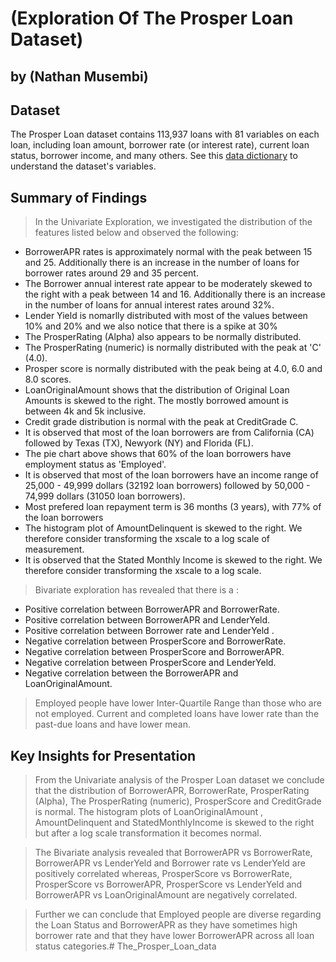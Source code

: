# (Exploration Of The Prosper Loan Dataset)
## by (Nathan Musembi)


## Dataset
 The  Prosper Loan  dataset contains 113,937 loans with 81 variables on each loan, including loan amount, borrower rate (or interest rate), current loan status, borrower income, and many others. See this [data dictionary](https://docs.google.com/spreadsheets/d/1gDyi_L4UvIrLTEC6Wri5nbaMmkGmLQBk-Yx3z0XDEtI/edit#gid=0) to understand the dataset's variables.

## Summary of Findings
>In the Univariate Exploration, we investigated the distribution of the  features listed below and observed the following:

- BorrowerAPR rates is approximately normal with the peak between 15 and 25. Additionally there is an increase in the number of loans for borrower rates around 29 and 35 percent.
- The Borrower annual interest rate appear to be moderately skewed to the right with a peak between 14 and 16. Additionally there is an increase in the number of loans for annual interest rates around 32%.
- Lender Yield is nomarlly distributed with most of the values between 10% and 20% and we also notice that there is a spike at 30%
- The ProsperRating (Alpha) also appears to be normally distributed. 
- The ProsperRating (numeric) is normally distributed with the peak at 'C' (4.0). 
- Prosper score is normally distributed with the peak being at 4.0, 6.0 and 8.0 scores.
- LoanOriginalAmount shows that the distribution of Original Loan Amounts is skewed to the right. The mostly borrowed amount is between 4k and 5k inclusive.
- Credit grade  distribution is normal with the peak at CreditGrade C.
- It is observed that most of the loan borrowers are from California (CA) followed by Texas (TX), Newyork (NY) and Florida (FL).
- The pie chart above shows that 60% of the loan borrowers have employment status as 'Employed'.
- It is observed that most of the loan borrowers have an income range of 25,000 - 49,999 dollars (32192 loan borrowers) followed by 50,000 - 74,999 dollars (31050 loan borrowers).
- Most prefered loan repayment term is 36 months (3 years), with 77% of the loan borrowers
- The histogram plot of AmountDelinquent is skewed to the right. We therefore consider transforming the xscale to a log scale of measurement.
- It is observed that the Stated Monthly Income is skewed to the right. We therefore consider transforming the xscale to a log scale. 


> Bivariate exploration has revealed that there is a :
 - Positive correlation between BorrowerAPR and BorrowerRate.
 - Positive correlation between BorrowerAPR and LenderYeld.
 - Positive correlation between Borrower rate and LenderYeld .
 - Negative correlation between ProsperScore and BorrowerRate.
 - Negative correlation between ProsperScore and BorrowerAPR.
 - Negative correlation between ProsperScore and LenderYeld.
 - Negative correlation between the BorrowerAPR and LoanOriginalAmount.
> Employed people have lower Inter-Quartile Range than those who are not employed.
> Current and completed loans have lower rate than the past-due loans and have lower mean.


## Key Insights for Presentation
> From the Univariate  analysis of the Prosper Loan dataset we conclude that the distribution of BorrowerAPR, BorrowerRate, ProsperRating (Alpha), The ProsperRating (numeric), ProsperScore and CreditGrade is normal. The histogram plots of LoanOriginalAmount , AmountDelinquent and StatedMonthlyIncome is skewed to the right but after a  log scale transformation it becomes normal.

> The Bivariate analysis revealed that BorrowerAPR vs BorrowerRate, BorrowerAPR vs LenderYeld and Borrower rate vs LenderYeld are positively correlated whereas, ProsperScore vs BorrowerRate, ProsperScore vs BorrowerAPR, ProsperScore vs LenderYeld and BorrowerAPR vs LoanOriginalAmount are negatively correlated.

> Further we can conclude that Employed people are diverse regarding the Loan Status and BorrowerAPR as they have sometimes high borrower rate and that they have lower BorrowerAPR across all loan status categories.# The_Prosper_Loan_data
